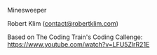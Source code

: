 Minesweeper

Robert Klim (contact@robertklim.com)

Based on The Coding Train's Coding Callenge: https://www.youtube.com/watch?v=LFU5ZlrR21E

